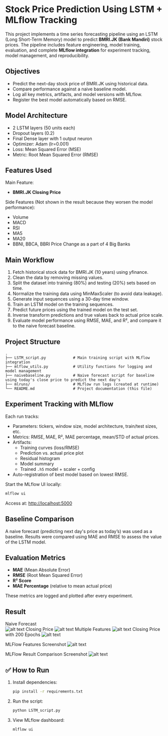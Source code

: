# Stock Price Prediction Using LSTM + MLflow Tracking

This project implements a time series forecasting pipeline using an LSTM (Long Short-Term Memory) model to predict **BMRI.JK (Bank Mandiri)** stock prices. The pipeline includes feature engineering, model training, evaluation, and complete **MLflow integration** for experiment tracking, model management, and reproducibility.

## Objectives

- Predict the next-day stock price of BMRI.JK using historical data.
- Compare performance against a naive baseline model.
- Log all key metrics, artifacts, and model versions with MLflow.
- Register the best model automatically based on RMSE.

## Model Architecture

- 2 LSTM layers (50 units each)
- Dropout layers (0.2)
- Final Dense layer with 1 output neuron
- Optimizer: Adam (lr=0.001)
- Loss: Mean Squared Error (MSE)
- Metric: Root Mean Squared Error (RMSE)

## Features Used
   Main Feature:
   - **BMRI.JK Closing Price**

   Side Features (Not shown in the result because they worsen the model performance):
   - Volume
   - MACD
   - RSI
   - MA5
   - MA20
   - BBNI, BBCA, BBRI Price Change as a part of 4 Big Banks

## Main Workflow
   1. Fetch historical stock data for BMRI.JK (10 years) using yfinance.
   2. Clean the data by removing missing values.
   3. Split the dataset into training (80%) and testing (20%) sets based on time.
   4. Normalize the training data using MinMaxScaler (to avoid data leakage).
   5. Generate input sequences using a 30-day time window.
   6. Train an LSTM model on the training sequences.
   7. Predict future prices using the trained model on the test set.
   8. Inverse transform predictions and true values back to actual price scale.
   9. Evaluate model performance using RMSE, MAE, and R², and compare it to the naive forecast baseline.

## Project Structure

```
.
├── LSTM_script.py            # Main training script with MLflow integration
├── mlflow_utils.py           # Utility functions for logging and model management
├── naivebaseline.py          # Naive forecast script for baseline using today's close price to predict the next day's
├── mlruns/                   # MLflow run logs (created at runtime)
└── README.md                 # Project documentation (this file)
```

## Experiment Tracking with MLflow

Each run tracks:

- Parameters: tickers, window size, model architecture, train/test sizes, etc.
- Metrics: RMSE, MAE, R², MAE percentage, mean/STD of actual prices.
- Artifacts: 
  - Training curves (loss/RMSE)
  - Prediction vs. actual price plot
  - Residual histogram
  - Model summary
  - Trained `.h5` model + scaler + config
- Auto-registration of best model based on lowest RMSE.

Start the MLflow UI locally:
```bash
mlflow ui
```
Access at: [http://localhost:5000](http://localhost:5000)

## Baseline Comparison

A naive forecast (predicting next day's price as today’s) was used as a baseline. Results were compared using MAE and RMSE to assess the value of the LSTM model.

## Evaluation Metrics

- **MAE** (Mean Absolute Error)
- **RMSE** (Root Mean Squared Error)
- **R² Score**
- **MAE Percentage** (relative to mean actual price)

These metrics are logged and plotted after every experiment.

## Result
Naive Forecast            
![alt text](https://github.com/theis19/Stock-Price-Prediction-using-LSTM-and-MLFlow/blob/main/prediction_plot_naive.png "Naive Forecast") 
Closing Price
![alt text](https://github.com/theis19/Stock-Price-Prediction-using-LSTM-and-MLFlow/blob/main/prediction_plot_close100.png "Closing Price 100 Epochs")
Multiple Features
![alt text](https://github.com/theis19/Stock-Price-Prediction-using-LSTM-and-MLFlow/blob/main/prediction_plot_addfeature.png "Multiple Features")
Closing Price with 200 Epochs
![alt text](https://github.com/theis19/Stock-Price-Prediction-using-LSTM-and-MLFlow/blob/main/prediction_plot_close200.png "Closing Price 200 Epochs")


MLFlow Features Screenshot
![alt text](https://github.com/theis19/Stock-Price-Prediction-using-LSTM-and-MLFlow/blob/main/features.png "Features")

MLFlow Result Comparison Screenshot
![alt text](https://github.com/theis19/Stock-Price-Prediction-using-LSTM-and-MLFlow/blob/main/result.png "Comparison Result")


## ✅ How to Run

1. Install dependencies:
   ```bash
   pip install -r requirements.txt
   ```

2. Run the script:
   ```bash
   python LSTM_script.py
   ```

3. View MLflow dashboard:
   ```bash
   mlflow ui
   ```
